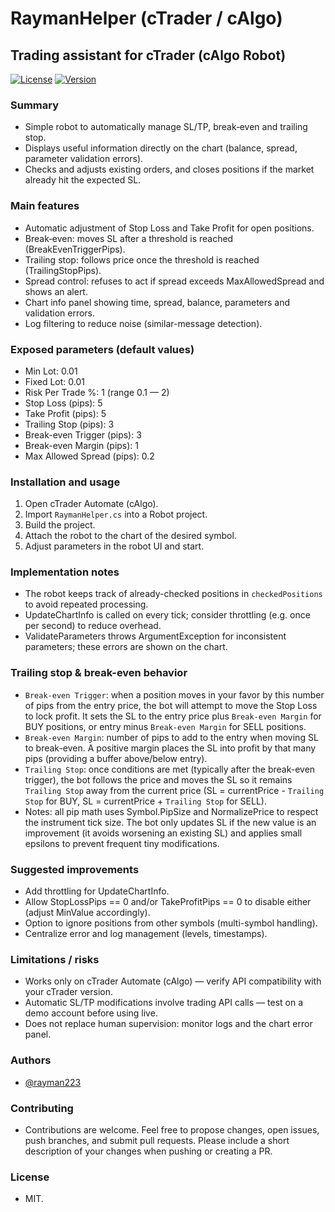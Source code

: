 # RaymanHelper (cTrader / cAlgo)

## Trading assistant for cTrader (cAlgo Robot)
[![License](https://img.shields.io/badge/license-MIT-blue.svg)](LICENSE)
[![Version](https://img.shields.io/badge/version-0.3-green.svg)]()

### Summary
- Simple robot to automatically manage SL/TP, break‑even and trailing stop.
- Displays useful information directly on the chart (balance, spread, parameter validation errors).
- Checks and adjusts existing orders, and closes positions if the market already hit the expected SL.

### Main features
- Automatic adjustment of Stop Loss and Take Profit for open positions.
- Break‑even: moves SL after a threshold is reached (BreakEvenTriggerPips).
- Trailing stop: follows price once the threshold is reached (TrailingStopPips).
- Spread control: refuses to act if spread exceeds MaxAllowedSpread and shows an alert.
- Chart info panel showing time, spread, balance, parameters and validation errors.
- Log filtering to reduce noise (similar-message detection).

### Exposed parameters (default values)
- Min Lot: 0.01
- Fixed Lot: 0.01
- Risk Per Trade %: 1 (range 0.1 — 2)
- Stop Loss (pips): 5
- Take Profit (pips): 5
- Trailing Stop (pips): 3
- Break-even Trigger (pips): 3
- Break-even Margin (pips): 1
- Max Allowed Spread (pips): 0.2

### Installation and usage
1. Open cTrader Automate (cAlgo).
2. Import `RaymanHelper.cs` into a Robot project.
3. Build the project.
4. Attach the robot to the chart of the desired symbol.
5. Adjust parameters in the robot UI and start.

### Implementation notes
- The robot keeps track of already-checked positions in `checkedPositions` to avoid repeated processing.
- UpdateChartInfo is called on every tick; consider throttling (e.g. once per second) to reduce overhead.
- ValidateParameters throws ArgumentException for inconsistent parameters; these errors are shown on the chart.

### Trailing stop & break-even behavior
- `Break-even Trigger`: when a position moves in your favor by this number of pips from the entry price, the bot will attempt to move the Stop Loss to lock profit. It sets the SL to the entry price plus `Break-even Margin` for BUY positions, or entry minus `Break-even Margin` for SELL positions.
- `Break-even Margin`: number of pips to add to the entry when moving SL to break-even. A positive margin places the SL into profit by that many pips (providing a buffer above/below entry).
- `Trailing Stop`: once conditions are met (typically after the break-even trigger), the bot follows the price and moves the SL so it remains `Trailing Stop` away from the current price (SL = currentPrice - `Trailing Stop` for BUY, SL = currentPrice + `Trailing Stop` for SELL).
- Notes: all pip math uses Symbol.PipSize and NormalizePrice to respect the instrument tick size. The bot only updates SL if the new value is an improvement (it avoids worsening an existing SL) and applies small epsilons to prevent frequent tiny modifications.

### Suggested improvements
- Add throttling for UpdateChartInfo.
- Allow StopLossPips == 0 and/or TakeProfitPips == 0 to disable either (adjust MinValue accordingly).
- Option to ignore positions from other symbols (multi-symbol handling).
- Centralize error and log management (levels, timestamps).

### Limitations / risks
- Works only on cTrader Automate (cAlgo) — verify API compatibility with your cTrader version.
- Automatic SL/TP modifications involve trading API calls — test on a demo account before using live.
- Does not replace human supervision: monitor logs and the chart error panel.


### Authors
- [@rayman223](https://www.github.com/rayman223)

### Contributing
- Contributions are welcome. Feel free to propose changes, open issues, push branches, and submit pull requests. Please include a short description of your changes when pushing or creating a PR.

### License
- MIT.